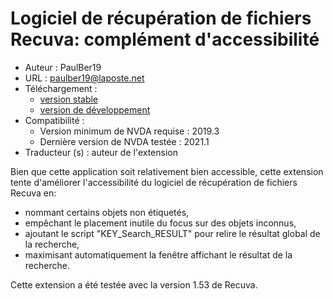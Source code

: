 # Logiciel de récupération de fichiers Recuva: complément d'accessibilité #
* Auteur : PaulBer19
* URL : paulber19@laposte.net
* Téléchargement :
	* [version stable][1]
	* [version de développement][2]
* Compatibilité :
	* Version minimum de NVDA requise : 2019.3
	* Dernière version  de NVDA testée : 2021.1
* Traducteur (s) : auteur de l'extension


Bien que cette application soit relativement bien accessible, cette extension  tente  d'améliorer l'accessibilité du logiciel de récupération de fichiers Recuva en:

* nommant certains objets non étiquetés,
* empêchant le placement inutile du focus sur des objets inconnus,
* ajoutant le script "KEY_Search_RESULT" pour relire le résultat global de la recherche,
* maximisant automatiquement la fenêtre affichant le  résultat de la recherche.


Cette extension a été testée avec la version 1.53 de Recuva.


[1]: https://github.com/paulber007/AllMyNVDAAddons/raw/master/recuvaAccessEnhancement/recuvaAccessEnhancement-1.3.nvda-addon
[2]: https://github.com/paulber007/AllMyNVDAAddons/tree/master/recuvaAccessEnhancement/dev
